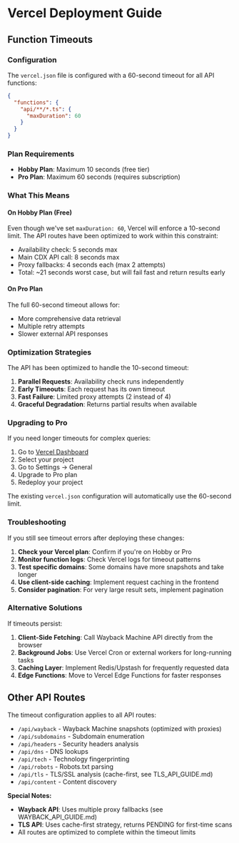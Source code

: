 # Vercel Deployment Guide

## Function Timeouts

### Configuration
The `vercel.json` file is configured with a 60-second timeout for all API functions:

```json
{
  "functions": {
    "api/**/*.ts": {
      "maxDuration": 60
    }
  }
}
```

### Plan Requirements

- **Hobby Plan**: Maximum 10 seconds (free tier)
- **Pro Plan**: Maximum 60 seconds (requires subscription)

### What This Means

#### On Hobby Plan (Free)
Even though we've set `maxDuration: 60`, Vercel will enforce a 10-second limit. The API routes have been optimized to work within this constraint:

- Availability check: 5 seconds max
- Main CDX API call: 8 seconds max  
- Proxy fallbacks: 4 seconds each (max 2 attempts)
- Total: ~21 seconds worst case, but will fail fast and return results early

#### On Pro Plan
The full 60-second timeout allows for:
- More comprehensive data retrieval
- Multiple retry attempts
- Slower external API responses

### Optimization Strategies

The API has been optimized to handle the 10-second timeout:

1. **Parallel Requests**: Availability check runs independently
2. **Early Timeouts**: Each request has its own timeout
3. **Fast Failure**: Limited proxy attempts (2 instead of 4)
4. **Graceful Degradation**: Returns partial results when available

### Upgrading to Pro

If you need longer timeouts for complex queries:

1. Go to [Vercel Dashboard](https://vercel.com/dashboard)
2. Select your project
3. Go to Settings → General
4. Upgrade to Pro plan
5. Redeploy your project

The existing `vercel.json` configuration will automatically use the 60-second limit.

### Troubleshooting

If you still see timeout errors after deploying these changes:

1. **Check your Vercel plan**: Confirm if you're on Hobby or Pro
2. **Monitor function logs**: Check Vercel logs for timeout patterns
3. **Test specific domains**: Some domains have more snapshots and take longer
4. **Use client-side caching**: Implement request caching in the frontend
5. **Consider pagination**: For very large result sets, implement pagination

### Alternative Solutions

If timeouts persist:

1. **Client-Side Fetching**: Call Wayback Machine API directly from the browser
2. **Background Jobs**: Use Vercel Cron or external workers for long-running tasks
3. **Caching Layer**: Implement Redis/Upstash for frequently requested data
4. **Edge Functions**: Move to Vercel Edge Functions for faster responses

## Other API Routes

The timeout configuration applies to all API routes:
- `/api/wayback` - Wayback Machine snapshots (optimized with proxies)
- `/api/subdomains` - Subdomain enumeration
- `/api/headers` - Security headers analysis
- `/api/dns` - DNS lookups
- `/api/tech` - Technology fingerprinting
- `/api/robots` - Robots.txt parsing
- `/api/tls` - TLS/SSL analysis (cache-first, see TLS_API_GUIDE.md)
- `/api/content` - Content discovery

**Special Notes:**
- **Wayback API**: Uses multiple proxy fallbacks (see WAYBACK_API_GUIDE.md)
- **TLS API**: Uses cache-first strategy, returns PENDING for first-time scans
- All routes are optimized to complete within the timeout limits

